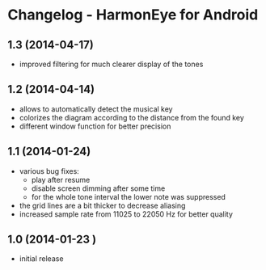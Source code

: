 # Changelog - HarmonEye for Android

## 1.3 (2014-04-17)
- improved filtering for much clearer display of the tones

## 1.2 (2014-04-14)
- allows to automatically detect the musical key
- colorizes the diagram according to the distance from the found key
- different window function for better precision

## 1.1 (2014-01-24)
- various bug fixes:
	- play after resume
	- disable screen dimming after some time
	- for the whole tone interval the lower note was suppressed
- the grid lines are a bit thicker to decrease aliasing
- increased sample rate from 11025 to 22050 Hz for better quality

## 1.0 (2014-01-23 )
- initial release
